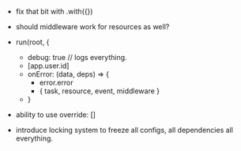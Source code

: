 - fix that bit with .with({})
- should middleware work for resources as well?

- run(root, {

  - debug: true // logs everything.
  - [app.user.id]
  - onError: (data, deps) => {
    - error.error
    - { task, resource, event, middleware }
  - }

- ability to use override: []
- introduce locking system to freeze all configs, all dependencies all everything.
